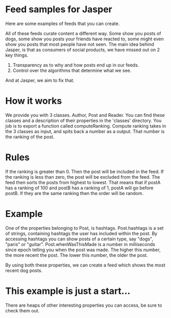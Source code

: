 # Feed samples for Jasper 

Here are some examples of feeds that you can create. 

All of these feeds curate content a different way. Some show you posts of dogs, some show you posts your friends have reacted to, some might even show you posts that most people have not seen. The main idea behind Jasper, is that as consumers of social products, we have missed out on 2 key things. 

1. Transparency as to why and how posts end up in our feeds. 
2. Control over the algorithms that determine what we see. 

And at Jasper, we aim to fix that.

# How it works

We provide you with 3 classes. Author, Post and Reader. You can find these classes and a description of their properties in the 'classes' directory. You job is to export a function called computeRanking. Compute ranking takes in the 3 classes as input, and spits back a number as a output. That number is the ranking of the post.

# Rules

If the ranking is greater than 0. Then the post will be included in the feed. If the ranking is less than zero, the post will be excluded from the feed. The feed then sorts the posts from highest to lowest. That means that if postA has a ranking of 100 and postB has a ranking of 1, postA will go before postB. If they are the same ranking then the order will be random.

# Example

One of the properties belonging to Post, is hashtags. Post.hashtags is a set of strings, containing hashtags the user has included within the post. By accessing hashtags you can show posts of a certain type, say "dogs", "paris" or "guitar". Post.whenWasThisMade is a number in milliseconds since epoch telling you when the post was made. The higher this number, the more recent the post. The lower this number, the older the post. 

By using both these properties, we can create a feed which shows the most recent dog posts.

# This example is just a start...

There are heaps of other interesting properties you can access, be sure to check them out.









